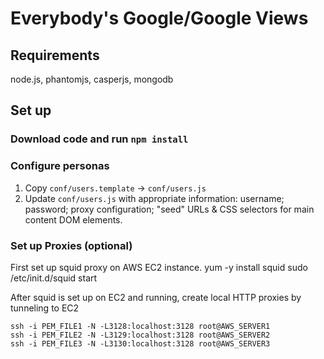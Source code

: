 Everybody's Google/Google Views
===============================



Requirements
------------

node.js, phantomjs, casperjs, mongodb


Set up
------

### Download code and run `npm install`

### Configure personas
1. Copy `conf/users.template` -> `conf/users.js`
2. Update `conf/users.js` with appropriate information: username; password; proxy configuration; "seed" URLs & CSS selectors for main content DOM elements.


### Set up Proxies (optional)

First set up squid proxy on AWS EC2 instance.
	yum -y install squid
	sudo /etc/init.d/squid start


After squid is set up on EC2 and running, create local HTTP proxies by tunneling to EC2

	ssh -i PEM_FILE1 -N -L3128:localhost:3128 root@AWS_SERVER1
	ssh -i PEM_FILE2 -N -L3129:localhost:3128 root@AWS_SERVER2
	ssh -i PEM_FILE3 -N -L3130:localhost:3128 root@AWS_SERVER3